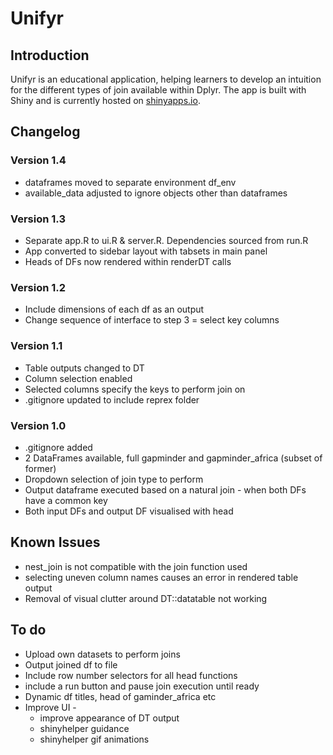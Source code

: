 # Unifyr

## Introduction

Unifyr is an educational application, helping learners to develop an intuition for the different types of join available within Dplyr. The app is built with Shiny and is currently hosted on [shinyapps.io](https://richleysh84.shinyapps.io/UnifyR/).

## Changelog

### Version 1.4

* dataframes moved to separate environment df_env
* available_data adjusted to ignore objects other than dataframes

### Version 1.3

* Separate app.R to ui.R & server.R. Dependencies sourced from run.R
* App converted to sidebar layout with tabsets in main panel
* Heads of DFs now rendered within renderDT calls

### Version 1.2

* Include dimensions of each df as an output
* Change sequence of interface to step 3 = select key columns

### Version 1.1

* Table outputs changed to DT
* Column selection enabled
* Selected columns specify the keys to perform join on
* .gitignore updated to include reprex folder

### Version 1.0

* .gitignore added
* 2 DataFrames available, full gapminder and gapminder_africa (subset of former)
* Dropdown selection of join type to perform
* Output dataframe executed based on a natural join - when both DFs have a common key
* Both input DFs and output DF visualised with head

## Known Issues

* nest_join is not compatible with the join function used
* selecting uneven column names causes an error in rendered table output
* Removal of visual clutter around DT::datatable not working

## To do

* Upload own datasets to perform joins
* Output joined df to file
* Include row number selectors for all head functions
* include a run button and pause join execution until ready
* Dynamic df titles, head of gaminder_africa etc
* Improve UI -
  * improve appearance of DT output
  * shinyhelper guidance
  * shinyhelper gif animations
